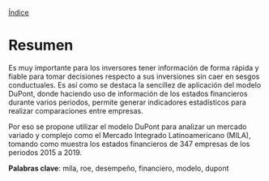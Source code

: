 [Índice](./README.md#índice)

# Resumen

Es muy importante para los inversores tener información de forma rápida y fiable para
tomar decisiones respecto a sus inversiones sin caer en sesgos conductuales. Es así como se
destaca la sencillez de aplicación del modelo DuPont, donde haciendo uso de información
de los estados financieros durante varios periodos, permite generar indicadores estadísticos
para realizar comparaciones entre empresas.

Por eso se propone utilizar el modelo DuPont para analizar un mercado variado y
complejo como el Mercado Integrado Latinoamericano (MILA), tomando como muestra
los estados financieros de 347 empresas de los periodos 2015 a 2019.

**Palabras clave**: mila, roe, desempeño, financiero, modelo, dupont